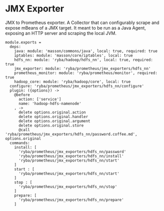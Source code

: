 
# JMX Exporter

JMX to Prometheus exporter.
A Collector that can configurably scrape and expose mBeans of a JMX target. 
It meant to be run as a Java Agent, exposing an HTTP server and scraping the local JVM.

    module.exports =
      deps:
        java: module: 'masson/commons/java', local: true, required: true
        iptables: module: 'masson/core/iptables', local: true
        hdfs_nn: module: 'ryba/hadoop/hdfs_nn', local: true, required: true
        jmx_exporter: module: 'ryba/prometheus/jmx_exporters/hdfs_nn'
        prometheus_monitor: module: 'ryba/prometheus/monitor', required: true
        hadoop_core: module: 'ryba/hadoop/core', local: true
      configure: 'ryba/prometheus/jmx_exporters/hdfs_nn/configure'
      plugin: ({options}) ->
        @before
          action: ['service']
          name: 'hadoop-hdfs-namenode'
        , ->
          delete options.original.action
          delete options.original.handler
          delete options.original.argument
          delete options.original.store
          @call 'ryba/prometheus/jmx_exporters/hdfs_nn/password.coffee.md', options.original
      commands:
        install: [
          'ryba/prometheus/jmx_exporters/hdfs_nn/password'
          'ryba/prometheus/jmx_exporters/hdfs_nn/install'
          'ryba/prometheus/jmx_exporters/hdfs_nn/start'
        ]
        start : [
          'ryba/prometheus/jmx_exporters/hdfs_nn/start'
        ]
        stop : [
          'ryba/prometheus/jmx_exporters/hdfs_nn/stop'
        ]
        prepare: [
          'ryba/prometheus/jmx_exporters/hdfs_nn/prepare'
        ]
